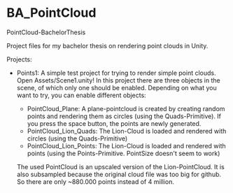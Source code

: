 # BA_PointCloud
PointCloud-BachelorThesis

Project files for my bachelor thesis on rendering point clouds in Unity.

Projects:
* Points1: A simple test project for trying to render simple point clouds. Open Assets/Scene1.unity!
  In this project there are three objects in the scene, of which only one should be enabled.
  Depending on what you want to try, you can enable different objects:
  * PointCloud_Plane: A plane-pointcloud is created by creating random points and rendering them as circles (using the Quads-Primitive). If you press the space button, the points are newly generated.
  * PointCloud_Lion_Quads: The Lion-Cloud is loaded and rendered with circles (using the Quads-Primitive)
  * PointCloud_Lion_Points: The Lion-Cloud is loaded and rendered with points (using the Points-Primitive. PointSize doesn't seem to work)
  
  The used PointCloud is an upscaled version of the Lion-PointCloud. It is also subsampled because the original cloud file was too big for github. So there are only ~880.000 points instead of 4 million.
